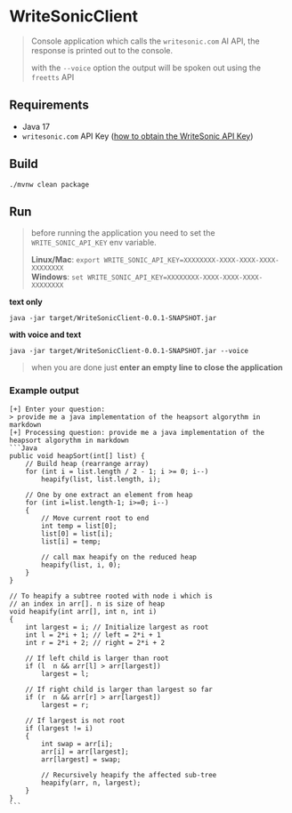# WriteSonicClient
> Console application which calls the `writesonic.com` AI API, the response is printed out to the console.  
> 
> with the `--voice` option the output will be spoken out using the `freetts` API

## Requirements

- Java 17
- `writesonic.com` API Key ([how to obtain the WriteSonic API Key](https://docs.writesonic.com/reference/finding-your-api-key))

## Build

    ./mvnw clean package

## Run
> before running the application you need to set the `WRITE_SONIC_API_KEY` env variable.  
>  
> **Linux/Mac**: `export WRITE_SONIC_API_KEY=XXXXXXXX-XXXX-XXXX-XXXX-XXXXXXXX`  
> **Windows**: `set WRITE_SONIC_API_KEY=XXXXXXXX-XXXX-XXXX-XXXX-XXXXXXXX`

**text only**

    java -jar target/WriteSonicClient-0.0.1-SNAPSHOT.jar

**with voice and text**

    java -jar target/WriteSonicClient-0.0.1-SNAPSHOT.jar --voice 

> when you are done just **enter an empty line to close the application**

### Example output

    [+] Enter your question: 
    > provide me a java implementation of the heapsort algorythm in markdown
    [+] Processing question: provide me a java implementation of the heapsort algorythm in markdown
    ```Java
    public void heapSort(int[] list) { 
        // Build heap (rearrange array) 
        for (int i = list.length / 2 - 1; i >= 0; i--) 
            heapify(list, list.length, i); 
      
        // One by one extract an element from heap 
        for (int i=list.length-1; i>=0; i--) 
        { 
            // Move current root to end 
            int temp = list[0]; 
            list[0] = list[i]; 
            list[i] = temp; 
      
            // call max heapify on the reduced heap 
            heapify(list, i, 0); 
        } 
    } 
    
    // To heapify a subtree rooted with node i which is 
    // an index in arr[]. n is size of heap 
    void heapify(int arr[], int n, int i) 
    { 
        int largest = i; // Initialize largest as root 
        int l = 2*i + 1; // left = 2*i + 1 
        int r = 2*i + 2; // right = 2*i + 2 
      
        // If left child is larger than root 
        if (l  n && arr[l] > arr[largest]) 
            largest = l; 
      
        // If right child is larger than largest so far 
        if (r  n && arr[r] > arr[largest]) 
            largest = r; 
      
        // If largest is not root 
        if (largest != i) 
        { 
            int swap = arr[i]; 
            arr[i] = arr[largest]; 
            arr[largest] = swap; 
      
            // Recursively heapify the affected sub-tree 
            heapify(arr, n, largest); 
        } 
    } 
    ```